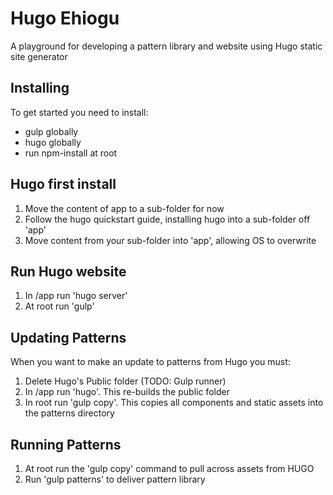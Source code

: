 # Hugo Ehiogu

A playground for developing a pattern library and website using Hugo static site generator

## Installing

To get started you need to install:
- gulp globally
- hugo globally
- run npm-install at root

## Hugo first install

1. Move the content of app to a sub-folder for now
2. Follow the hugo quickstart guide, installing hugo into a sub-folder off 'app'
3. Move content from your sub-folder into 'app', allowing OS to overwrite

## Run Hugo website

1. In /app run 'hugo server'
2. At root run 'gulp'

## Updating Patterns

When you want to make an update to patterns from Hugo you must:

1. Delete Hugo's Public folder (TODO: Gulp runner)
2. In /app run 'hugo'. This re-builds the public folder
3. In root run 'gulp copy'. This copies all components and static assets into the patterns directory

## Running Patterns

1. At root run the 'gulp copy' command to pull across assets from HUGO
2. Run 'gulp patterns' to deliver pattern library
